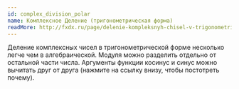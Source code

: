 ```yaml
---
id: complex_division_polar
name: Комплексное Деление (тригонометрическая форма)
readMore: http://fxdx.ru/page/delenie-kompleksnyh-chisel-v-trigonometricheskoj-forme-zapisi
---
```


Деление комплексных чисел в тригонометрической форме несколько легче чем в алгебраической. Модуля можно разделить отдельно от остальной части числа. Аргументы функции косинус и синус можно вычитать друг от друга (нажмите на ссылку внизу, чтобы постотреть почему).